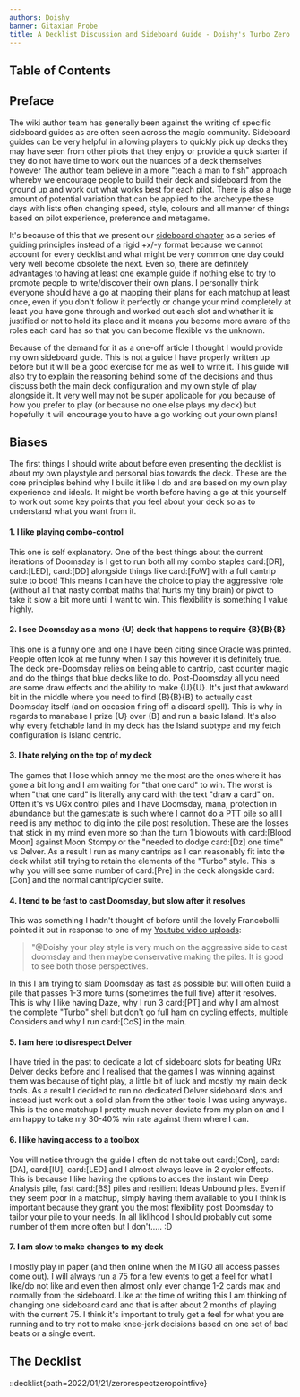 ```yaml
---
authors: Doishy
banner: Gitaxian Probe
title: A Decklist Discussion and Sideboard Guide - Doishy's Turbo Zero Respect v0.5
---
```


## Table of Contents

## Preface

The wiki author team has generally been against the writing of specific sideboard
guides as are often seen across the magic community. Sideboard guides can be
very helpful in allowing players to quickly pick up decks they may have seen from
other pilots that they enjoy or provide a quick starter if they do not have time
to work out the nuances of a deck themselves however The author team believe in a more
"teach a man to fish" approach whereby we encourage people to build their deck and
sideboard from the ground up and work out what works best for each pilot. There
is also a huge amount of potential variation that can be applied to the archetype
these days with lists often changing speed, style, colours and all manner of things
based on pilot experience, preference and metagame.

It's because of this that we present our [sideboard chapter](/chapters/meandeck/sideboard)
as a series of guiding principles instead of a rigid +x/-y format because we cannot
account for every decklist and what might be very common one day could very well become
obsolete the next. Even so, there are definitely advantages to having at least one
example guide if nothing else to try to promote people to write/discover their own
plans. I personally think everyone should have a go at mapping their plans for each
matchup at least once, even if you don't follow it perfectly or change your mind
completely at least you have gone through and worked out each slot and whether it is
justified or not to hold its place and it means you become more aware of the roles
each card has so that you can become flexible vs the unknown.

Because of the demand for it as a one-off article I thought I would provide my own
sideboard guide. This is not a guide I have properly written up before but it
will be a good exercise for me as well to write it. This guide will also try to
explain the reasoning behind some of the decisions and thus discuss both the main
deck configuration and my own style of play alongside it. It very well may not be
super applicable for you because of how you prefer to play (or because no one else
plays my deck) but hopefully it will encourage you to have a go working out your
own plans!

## Biases

The first things I should write about before even presenting the decklist is about my
own playstyle and personal bias towards the deck. These are the core principles behind
why I build it like I do and are based on my own play experience and ideals. It might
be worth before having a go at this yourself to work out some key points
that you feel about your deck so as to understand what you want from it.

#### 1. I like playing combo-control

This one is self explanatory. One of the best things about the current iterations of Doomsday
is I get to run both all my combo staples card:[DR], card:[LED], card:[DD] alongside
things like card:[FoW] with a full cantrip suite to boot! This means I can have
the choice to play the aggressive role (without all that nasty combat maths that
hurts my tiny brain) or pivot to take it slow a bit more until I want to win.
This flexibility is something I value highly.

#### 2. I see Doomsday as a mono {U} deck that happens to require {B}{B}{B}

This one is a funny one and one I have been citing since Oracle was printed.
People often look at me funny when I say this however it is definitely true. The
deck pre-Doomsday relies on being able to cantrip, cast counter magic and do
the things that blue decks like to do. Post-Doomsday all you need are some
draw effects and the ability to make {U}{U}. It's just that awkward bit in the
middle where you need to find {B}{B}{B} to actually cast Doomsday itself (and
on occasion firing off a discard spell). This is why in regards to manabase
I prize {U} over {B} and run a basic Island. It's also why every fetchable
land in my deck has the Island subtype and my fetch configuration is Island
centric.

#### 3. I hate relying on the top of my deck

The games that I lose which annoy me the most are the ones where it has gone
a bit long and I am waiting for "that one card" to win. The worst is when
"that one card" is literally any card with the text "draw a card" on. Often
it's vs UGx control piles and I have Doomsday, mana, protection in abundance
but the gamestate is such where I cannot do a PTT pile so all I need is any
method to dig into the pile post resolution. These are the losses that stick
in my mind even more so than the turn 1 blowouts with card:[Blood Moon] against
Moon Stompy or the "needed to dodge card:[Dz] one time" vs Delver. As a result
I run as many cantrips as I can reasonably fit into the deck whilst still
trying to retain the elements of the "Turbo" style. This is why you will
see some number of card:[Pre] in the deck alongside card:[Con] and the normal
cantrip/cycler suite.

#### 4. I tend to be fast to cast Doomsday, but slow after it resolves

This was something I hadn't thought of before until the lovely Francobolli
pointed it out in response to one of my 
[Youtube video uploads](https://www.youtube.com/watch?v=ZlZ9mnCRFgQ):

> "@Doishy your play style is very much on the aggressive side to 
> cast doomsday and then maybe conservative making the piles. It is good 
> to see both those perspectives.

In this I am trying to slam Doomsday as fast as possible but will often build
a pile that passes 1-3 more turns (sometimes the full five) after it resolves.
This is why I like having Daze, why I run 3 card:[PT] and why I am almost
the complete "Turbo" shell but don't go full ham on cycling effects, 
multiple Considers and why I run card:[CoS] in the main.

#### 5. I am here to disrespect Delver

I have tried in the past to dedicate a lot of sideboard slots for beating
URx Delver decks before and I realised that the games I was winning against
them was because of tight play, a little bit of luck and mostly my main deck
tools. As a result I decided to run no dedicated Delver sideboard slots and
instead just work out a solid plan from the other tools I was using anyways. 
This is the one matchup I pretty much never deviate from my plan on and 
I am happy to take my 30-40% win rate against them where I can. 

#### 6. I like having access to a toolbox

You will notice through the guide I often do not take out card:[Con], card:[DA],
card:[IU], card:[LED] and I almost always leave in 2 cycler effects. This is 
because I like having the options to acces the instant win Deep Analysis pile,
fast card:[BS] piles and resilient Ideas Unbound piles. Even if they seem poor
in a matchup, simply having them available to you I think is important because
they grant you the most flexibility post Doomsday to tailor your pile to your
needs. In all liklihood I should probably cut some number of them more often but
I don't..... :D

#### 7. I am slow to make changes to my deck

I mostly play in paper (and then online when the MTGO all access passes come out).
I will always run a 75 for a few events to get a feel for what I like/do not like
and even then almost only ever change 1-2 cards max and normally from the sideboard.
Like at the time of writing this I am thinking of changing one sideboard card and that
is after about 2 months of playing with the current 75. I think it's important to
truly get a feel for what you are running and to try not to make knee-jerk decisions
based on one set of bad beats or a single event.


## The Decklist

::decklist{path=2022/01/21/zerorespectzeropointfive}
